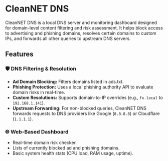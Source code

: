 # CleanNET DNS

CleanNET DNS is a local DNS server and monitoring dashboard designed for domain-level content filtering and risk assessment. It helps block access to advertising and phishing domains, resolves certain domains to custom IPs, and forwards all other queries to upstream DNS servers.

## Features

### 🛡️ DNS Filtering & Resolution
- **Ad Domain Blocking:** Filters domains listed in ads.txt.
- **Phishing Protection:** Uses a local phishing authority API to evaluate domain risks in real-time.
- **Custom Resolutions:** Supports domain-to-IP overrides (e.g., `fx.local` to `192.168.1.141`).
- **Upstream Forwarding:** For non-blocked queries, CleanNET DNS forwards requests to DNS providers like Google (`8.8.8.8`) or Cloudflare (`1.1.1.1`).

### 🌐 Web-Based Dashboard
- Real-time domain risk checker.
- Lists of currently blocked ad and phishing domains.
- Basic system health stats (CPU load, RAM usage, uptime).
